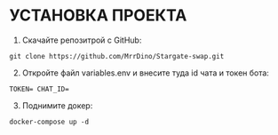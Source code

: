 # УСТАНОВКА ПРОЕКТА

1. Скачайте репозитрой с GitHub:

```git clone https://github.com/MrrDino/Stargate-swap.git```

2. Откройте файл variables.env и внесите туда id чата и токен бота:

```TOKEN= CHAT_ID=```

3. Поднимите докер:

```docker-compose up -d```

